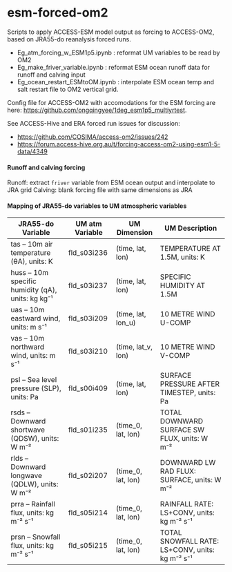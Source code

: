 # esm-forced-om2

Scripts to apply ACCESS-ESM model output as forcing to ACCESS-OM2, based on JRA55-do reanalysis forced runs. 
* Eg_atm_forcing_w_ESM1p5.ipynb : reformat UM variables to be read by OM2
* Eg_make_friver_variable.ipynb : reformat ESM ocean runoff data for runoff and calving input
* Eg_ocean_restart_ESMtoOM.ipynb : interpolate ESM ocean temp and salt restart file to OM2 vertical grid.

Config file for ACCESS-OM2 with accomodations for the ESM forcing are here: https://github.com/ongqingyee/1deg_esm1p5_multiyrtest. 

See ACCESS-Hive and ERA forced run issues for discussion:
* https://github.com/COSIMA/access-om2/issues/242
* https://forum.access-hive.org.au/t/forcing-access-om2-using-esm1-5-data/4349

#### Runoff and calving forcing

Runoff: extract ```friver``` variable from ESM ocean output and interpolate to JRA grid
Calving: blank forcing file with same dimensions as JRA

#### Mapping of JRA55-do variables to UM atmospheric variables

| JRA55-do Variable | UM atm Variable | UM Dimension         | UM Description                                    |
|-------------------|-----------------|----------------------|--------------------------------------------------|
| tas – 10m air temperature (θA), units: K | fld_s03i236 | (time, lat, lon)    | TEMPERATURE AT 1.5M, units: K                    |
| huss – 10m specific humidity (qA), units: kg kg⁻¹ | fld_s03i237 | (time, lat, lon)    | SPECIFIC HUMIDITY AT 1.5M                        |
| uas – 10m eastward wind, units: m s⁻¹ | fld_s03i209 | (time, lat, lon_u)  | 10 METRE WIND U-COMP                             |
| vas – 10m northward wind, units: m s⁻¹ | fld_s03i210 | (time, lat_v, lon)  | 10 METRE WIND V-COMP                             |
| psl – Sea level pressure (SLP), units: Pa | fld_s00i409 | (time, lat, lon)    | SURFACE PRESSURE AFTER TIMESTEP, units: Pa       |
| rsds – Downward shortwave (QDSW), units: W m⁻² | fld_s01i235 | (time_0, lat, lon) | TOTAL DOWNWARD SURFACE SW FLUX, units: W m⁻² |
| rlds – Downward longwave (QDLW), units: W m⁻² | fld_s02i207 | (time_0, lat, lon) | DOWNWARD LW RAD FLUX: SURFACE, units: W m⁻²       |
| prra – Rainfall flux, units: kg m⁻² s⁻¹ | fld_s05i214 | (time_0, lat, lon) | RAINFALL RATE: LS+CONV, units: kg m⁻² s⁻¹        |
| prsn – Snowfall flux, units: kg m⁻² s⁻¹ | fld_s05i215 | (time_0, lat, lon) | TOTAL SNOWFALL RATE: LS+CONV, units: kg m⁻² s⁻¹  |

